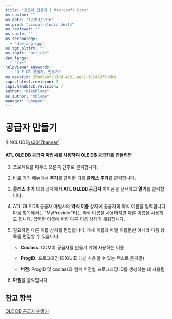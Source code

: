 ```yaml
---
title: "공급자 만들기 | Microsoft Docs"
ms.custom: ""
ms.date: "12/03/2016"
ms.prod: "visual-studio-dev14"
ms.reviewer: ""
ms.suite: ""
ms.technology: 
  - "devlang-cpp"
ms.tgt_pltfrm: ""
ms.topic: "article"
dev_langs: 
  - "C++"
helpviewer_keywords: 
  - "OLE DB 공급자, 만들기"
ms.assetid: 2506ba8f-010d-4231-aac1-387432f7b6b9
caps.latest.revision: 7
caps.handback.revision: 7
author: "mikeblome"
ms.author: "mblome"
manager: "ghogen"
---
```

# 공급자 만들기
[!INCLUDE[vs2017banner](../../assembler/inline/includes/vs2017banner.md)]

#### ATL OLE DB 공급자 마법사를 사용하여 OLE DB 공급자를 만들려면  
  
1.  프로젝트를 마우스 오른쪽 단추로 클릭합니다.  
  
2.  바로 가기 메뉴에서 **추가**를 클릭한 다음 **클래스 추가**를 클릭합니다.  
  
3.  **클래스 추가** 대화 상자에서 **ATL OLEDB 공급자** 아이콘을 선택하고 **열기**를 클릭합니다.  
  
4.  ATL OLE DB 공급자 마법사의 **약식 이름** 상자에 공급자의 약식 이름을 입력합니다.  다음 항목에서는 "MyProvider"라는 약식 이름을 사용하지만 다른 이름을 사용해도 됩니다.  입력한 이름에 따라 다른 이름 상자가 채워집니다.  
  
5.  필요하면 다른 이름 상자를 편집합니다.  개체 이름과 파일 이름뿐만 아니라 다음 항목을 편집할 수 있습니다.  
  
    -   **Coclass**: COM이 공급자를 만들기 위해 사용하는 이름  
  
    -   **ProgID**: 프로그래밍 ID\(GUID 대신 사용할 수 있는 텍스트 문자열\)  
  
    -   **버전**: ProgID 및 coclass와 함께 버전별 프로그래밍 ID를 생성하는 데 사용됨  
  
6.  **마침**을 클릭합니다.  
  
## 참고 항목  
 [OLE DB 공급자 만들기](../../data/oledb/creating-an-ole-db-provider.md)